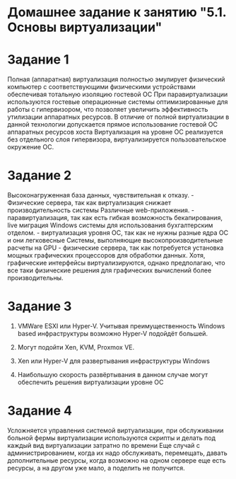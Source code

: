 # Домашнее задание к занятию "5.1. Основы виртуализации"

# Задание 1

Полная (аппаратная) виртуализация  полностью эмулирует физический компьютер с соответствующими физическими устройствами обеспечивая тотальную изоляцию гостевой ОС
При паравиртуализации используются гостевые операционные системы оптимизированные для работы с гипервизором, что позволяет увеличить эффективность утилизации аппаратных ресурсов. В отличие от полной виртуализации в данной технологии допускается прямое использование гостевой ОС аппаратных ресурсов хоста
Виртуализация на уровне ОС реализуется без отдельного слоя гипервизора, виртуализируется пользовательское окружение ОС.

# Задание 2

Высоконагруженная база данных, чувствительная к отказу. - Физические сервера, так как виртуализация снижает производительность системы
Различные web-приложения. - паравиртуализация, так как есть гибкая возможность бекапирования, live миграция
Windows системы для использования бухгалтерским отделом. - виртуализация уровня ОС, так как не нужны разные ядра ОС и они легковесные
Системы, выполняющие высокопроизводительные расчеты на GPU - физические сервера,  так как потребуется установка мощных графических процессоров для обработки данных. Хотя, графические интерфейсы виртуализируются, однако предполагаю, что все таки физические решения для графических вычислений более производительны.

# Задание 3

1. VMWare ESXI или Hyper-V. Учитывая преимущественность Windows based инфраструктуры возможно Hyper-V подойдёт большей.


2. Могут подойти Xen, KVM, Proxmox VE.


3. Xen или Hyper-V для развертывания инфраструктуры Windows


4. Наибольшую скорость развёртывания в данном случае могут обеспечить решения виртуализации уровне ОС
   

# Задание 4 

Усложняется управления системой виртуализации, при обслуживании больной фермы виртуализации используются скрипты и делать под каждый вид виртуализации затратно по времени
Еще случай с администрированием, когда их надо обслуживать, перемещать, давать дополнительные ресурсы, когда возможно на одном сервере еще есть ресурсы, а на другом уже мало, а поделить не получится.
